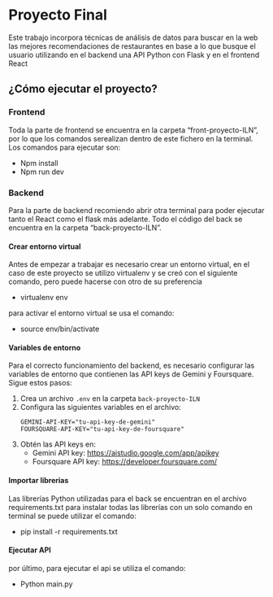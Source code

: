 # Proyecto Final
Este trabajo incorpora técnicas de análisis de datos para buscar en la web las mejores recomendaciones de restaurantes en base a lo que busque el usuario utilizando en el backend una API Python con Flask y en el frontend React

## ¿Cómo ejecutar el proyecto?

### Frontend
Toda la parte de frontend se encuentra en la carpeta “front-proyecto-ILN”, por lo que los comandos serealizan dentro de este fichero en la terminal.
Los comandos para ejecutar son:
-	Npm install
-	Npm run dev

### Backend
Para la parte de backend recomiendo abrir otra terminal para poder ejecutar tanto el React como el flask más adelante. Todo el código del back se encuentra en la carpeta “back-proyecto-ILN”.

#### Crear entorno virtual
Antes de empezar a trabajar es necesario crear un entorno virtual, en el caso de este proyecto se utilizo virtualenv y se creó con el siguiente comando, pero puede hacerse con otro de su preferencia
-	virtualenv env

para activar el entorno virtual se usa el comando:
-	source env/bin/activate

#### Variables de entorno
Para el correcto funcionamiento del backend, es necesario configurar las variables de entorno que contienen las API keys de Gemini y Foursquare. Sigue estos pasos:

1. Crea un archivo `.env` en la carpeta `back-proyecto-ILN`
2. Configura las siguientes variables en el archivo:
   ```
   GEMINI-API-KEY="tu-api-key-de-gemini"
   FOURSQUARE-API-KEY="tu-api-key-de-foursquare"
   ```
3. Obtén las API keys en:
   - Gemini API key: https://aistudio.google.com/app/apikey
   - Foursquare API key: https://developer.foursquare.com/

#### Importar librerias
Las librerías Python utilizadas para el back se encuentran en el archivo requirements.txt para instalar todas las librerías con un solo comando en terminal se puede utilizar el comando:
-	pip install -r requirements.txt

#### Ejecutar API
por último, para ejecutar el api se utiliza el comando:
-	Python main.py
